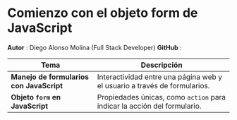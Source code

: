 # Comienzo con el objeto form de JavaScript

**Autor** : Diego Alonso Molina (Full Stack Developer) 
**GitHub** : 

| Tema                                     | Descripción                                                               |
| ---------------------------------------- | ------------------------------------------------------------------------- |
| **Manejo de formularios con JavaScript** | Interactividad entre una página web y el usuario a través de formularios. |
| **Objeto `form` en JavaScript**          | Propiedades únicas, como `action` para indicar la acción del formulario.  |
